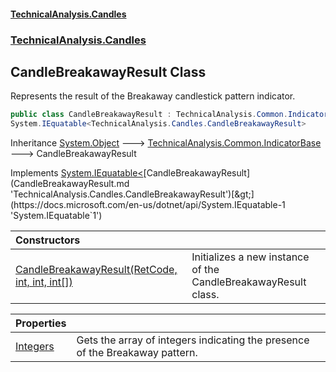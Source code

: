 #### [TechnicalAnalysis.Candles](TechnicalAnalysis.Candles.md 'TechnicalAnalysis.Candles')
### [TechnicalAnalysis.Candles](TechnicalAnalysis.Candles.md#TechnicalAnalysis.Candles 'TechnicalAnalysis.Candles')

## CandleBreakawayResult Class

Represents the result of the Breakaway candlestick pattern indicator.

```csharp
public class CandleBreakawayResult : TechnicalAnalysis.Common.IndicatorBase,
System.IEquatable<TechnicalAnalysis.Candles.CandleBreakawayResult>
```

Inheritance [System.Object](https://docs.microsoft.com/en-us/dotnet/api/System.Object 'System.Object') &#129106; [TechnicalAnalysis.Common.IndicatorBase](https://docs.microsoft.com/en-us/dotnet/api/TechnicalAnalysis.Common.IndicatorBase 'TechnicalAnalysis.Common.IndicatorBase') &#129106; CandleBreakawayResult

Implements [System.IEquatable&lt;](https://docs.microsoft.com/en-us/dotnet/api/System.IEquatable-1 'System.IEquatable`1')[CandleBreakawayResult](CandleBreakawayResult.md 'TechnicalAnalysis.Candles.CandleBreakawayResult')[&gt;](https://docs.microsoft.com/en-us/dotnet/api/System.IEquatable-1 'System.IEquatable`1')

| Constructors | |
| :--- | :--- |
| [CandleBreakawayResult(RetCode, int, int, int[])](CandleBreakawayResult.CandleBreakawayResult(RetCode,int,int,int[]).md 'TechnicalAnalysis.Candles.CandleBreakawayResult.CandleBreakawayResult(TechnicalAnalysis.Common.RetCode, int, int, int[])') | Initializes a new instance of the CandleBreakawayResult class. |

| Properties | |
| :--- | :--- |
| [Integers](CandleBreakawayResult.Integers.md 'TechnicalAnalysis.Candles.CandleBreakawayResult.Integers') | Gets the array of integers indicating the presence of the Breakaway pattern. |
